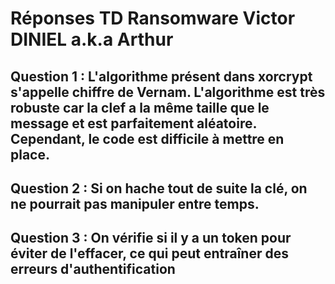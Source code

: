 # Réponses TD Ransomware Victor DINIEL a.k.a Arthur


## Question 1 : L'algorithme présent dans xorcrypt s'appelle chiffre de Vernam. L'algorithme est très robuste car la clef a la même taille que le message et est parfaitement aléatoire. Cependant, le code est difficile à mettre en place.

## Question 2 : Si on hache tout de suite la clé, on ne pourrait pas manipuler entre temps.

## Question 3 : On vérifie si il y a un token pour éviter de l'effacer, ce qui peut entraîner des erreurs d'authentification


